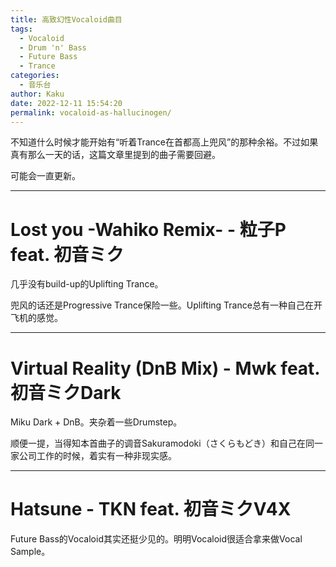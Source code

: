 ```yaml
---
title: 高致幻性Vocaloid曲目
tags:
  - Vocaloid
  - Drum 'n' Bass
  - Future Bass
  - Trance
categories:
  - 音乐台
author: Kaku
date: 2022-12-11 15:54:20
permalink: vocaloid-as-hallucinogen/
---
```


不知道什么时候才能开始有“听着Trance在首都高上兜风”的那种余裕。不过如果真有那么一天的话，这篇文章里提到的曲子需要回避。

可能会一直更新。

<!--more-->

---

# Lost you -Wahiko Remix- - 粒子P feat. 初音ミク

<lite-youtube videoid="bKYpicVa2uU"></lite-youtube>

几乎没有build-up的Uplifting Trance。

兜风的话还是Progressive Trance保险一些。Uplifting Trance总有一种自己在开飞机的感觉。

---

# Virtual Reality (DnB Mix) - Mwk feat. 初音ミクDark

<lite-youtube videoid="sAVjuex2HLc"></lite-youtube>

Miku Dark + DnB。夹杂着一些Drumstep。

顺便一提，当得知本首曲子的调音Sakuramodoki（さくらもどき）和自己在同一家公司工作的时候，着实有一种非现实感。

---

# Hatsune - TKN feat. 初音ミクV4X

<lite-youtube videoid="6_DWN2XR9oQ"></lite-youtube>

Future Bass的Vocaloid其实还挺少见的。明明Vocaloid很适合拿来做Vocal Sample。
